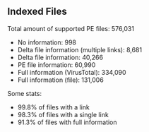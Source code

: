 ## Indexed Files

<!--FileStats-->
Total amount of supported PE files: 576,031

* No information: 998
* Delta file information (multiple links): 8,681
* Delta file information: 40,266
* PE file information: 60,990
* Full information (VirusTotal): 334,090
* Full information (file): 131,006

Some stats:

* 99.8% of files with a link
* 98.3% of files with a single link
* 91.3% of files with full information
<!--/FileStats-->
